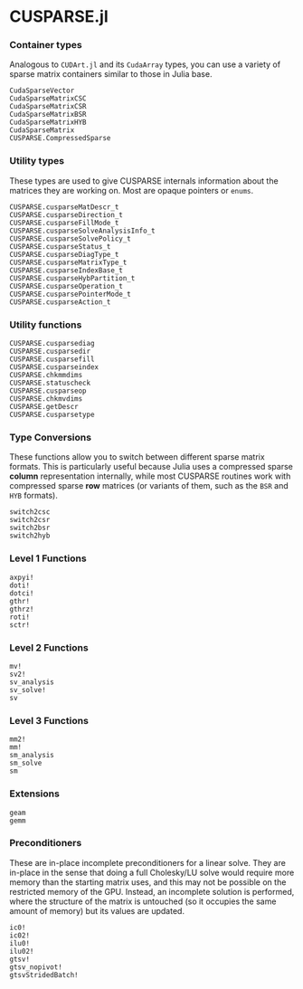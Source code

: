 # CUSPARSE.jl

### Container types

Analogous to `CUDArt.jl` and its `CudaArray` types, you can use
a variety of sparse matrix containers similar to those in Julia
base.

```@docs
CudaSparseVector
CudaSparseMatrixCSC
CudaSparseMatrixCSR
CudaSparseMatrixBSR
CudaSparseMatrixHYB
CudaSparseMatrix
CUSPARSE.CompressedSparse
```

### Utility types

These types are used to give CUSPARSE internals information
about the matrices they are working on. Most are opaque pointers
or `enums`.

```@docs
CUSPARSE.cusparseMatDescr_t
CUSPARSE.cusparseDirection_t
CUSPARSE.cusparseFillMode_t
CUSPARSE.cusparseSolveAnalysisInfo_t
CUSPARSE.cusparseSolvePolicy_t
CUSPARSE.cusparseStatus_t
CUSPARSE.cusparseDiagType_t
CUSPARSE.cusparseMatrixType_t
CUSPARSE.cusparseIndexBase_t
CUSPARSE.cusparseHybPartition_t
CUSPARSE.cusparseOperation_t
CUSPARSE.cusparsePointerMode_t
CUSPARSE.cusparseAction_t
```

### Utility functions
```@docs
CUSPARSE.cusparsediag
CUSPARSE.cusparsedir
CUSPARSE.cusparsefill
CUSPARSE.cusparseindex
CUSPARSE.chkmmdims
CUSPARSE.statuscheck
CUSPARSE.cusparseop
CUSPARSE.chkmvdims
CUSPARSE.getDescr
CUSPARSE.cusparsetype
```

### Type Conversions

These functions allow you to switch between different sparse
matrix formats. This is particularly useful because Julia
uses a compressed sparse **column** representation internally,
while most CUSPARSE routines work with compressed sparse **row**
matrices (or variants of them, such as the `BSR` and `HYB` formats).

```@docs
switch2csc
switch2csr
switch2bsr
switch2hyb
```

### Level 1 Functions
```@docs
axpyi!
doti!
dotci!
gthr!
gthrz!
roti!
sctr!
```

### Level 2 Functions
```@docs
mv!
sv2!
sv_analysis
sv_solve!
sv
```

### Level 3 Functions
```@docs
mm2!
mm!
sm_analysis
sm_solve
sm
```

### Extensions
```@docs
geam
gemm
```

### Preconditioners

These are in-place incomplete preconditioners for a linear solve.
They are in-place in the sense that doing a full Cholesky/LU solve
would require more memory than the starting matrix uses, and this
may not be possible on the restricted memory of the GPU. Instead,
an incomplete solution is performed, where the structure of the
matrix is untouched (so it occupies the same amount of memory)
but its values are updated. 

```@docs
ic0!
ic02!
ilu0!
ilu02!
gtsv!
gtsv_nopivot!
gtsvStridedBatch!
```

